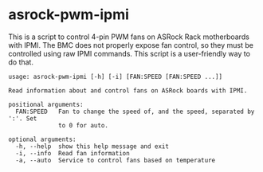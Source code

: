 # asrock-pwm-ipmi

This is a script to control 4-pin PWM fans on ASRock Rack motherboards with IPMI. The BMC does not properly expose fan control, so they must be controlled using raw IPMI commands. This script is a user-friendly way to do that.


    usage: asrock-pwm-ipmi [-h] [-i] [FAN:SPEED [FAN:SPEED ...]]

    Read information about and control fans on ASRock boards with IPMI.

    positional arguments:
      FAN:SPEED   Fan to change the speed of, and the speed, separated by ':'. Set
                  to 0 for auto.

    optional arguments:
      -h, --help  show this help message and exit
      -i, --info  Read fan information
      -a, --auto  Service to control fans based on temperature
